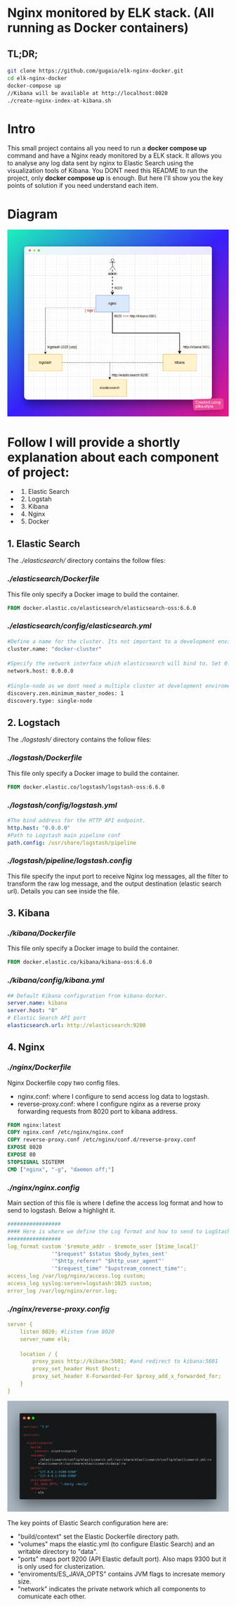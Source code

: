 # Nginx monitored by ELK stack. (All running as Docker containers)

## TL;DR;
```bash
git clone https://github.com/gugaio/elk-nginx-docker.git
cd elk-nginx-docker
docker-compose up
//Kibana will be available at http://localhost:8020
./create-nginx-index-at-kibana.sh
```


# Intro
This small project contains all you need to run a **docker compose up** command and have a Nginx ready monitored by a ELK stack. 
It allows you to analyse any log data sent by nginx to Elastic Search using the visualization tools of Kibana.
You DONT need this README to run the project, only **docker compose up** is enough. 
But here I'll show you the key points of solution if you need understand each item.

# Diagram
![alt text](./images/diagram.png)

# Follow I will provide a shortly explanation about each component of project:

- 1. Elastic Search
- 2. Logstah
- 3. Kibana
- 4. Nginx
- 5. Docker

## 1. Elastic Search
The *./elasticsearch/* directory contains the follow files:
### *./elasticsearch/Dockerfile*
This file only specify a Docker image to build the container.
```dockerfile
FROM docker.elastic.co/elasticsearch/elasticsearch-oss:6.6.0
```

### *./elasticsearch/config/elasticsearch.yml*
```dockerfile
#Define a name for the cluster. Its not important to a development enviroment.
cluster.name: "docker-cluster"

#Specify the network interface which elasticsearch will bind to. Set 0.0.0.0 to bind to any one. 
network.host: 0.0.0.0

#Single-node as we dont need a multiple cluster at development enviroment
discovery.zen.minimum_master_nodes: 1
discovery.type: single-node
```


## 2. Logstach
The *./logstash/* directory contains the follow files:
### *./logstash/Dockerfile*
This file only specify a Docker image to build the container.
```dockerfile
FROM docker.elastic.co/logstash/logstash-oss:6.6.0
```

### *./logstash/config/logstash.yml*
```yaml
#The bind address for the HTTP API endpoint.
http.host: "0.0.0.0"
#Path to Logstash main pipeline conf
path.config: /usr/share/logstash/pipeline
```

### *./logstash/pipeline/logstash.config*
This file specify the input port to receive Nginx log messages, all the filter to transform the raw log message, and the output destination (elastic search url). Details you can see inside the file.

## 3. Kibana
### *./kibana/Dockerfile*
This file only specify a Docker image to build the container.
```dockerfile
FROM docker.elastic.co/kibana/kibana-oss:6.6.0
```
### *./kibana/config/kibana.yml*
```yaml
## Default Kibana configuration from kibana-docker.
server.name: kibana
server.host: "0"
# Elastic Search API port
elasticsearch.url: http://elasticsearch:9200
```

## 4. Nginx
### *./nginx/Dockerfile*
Nginx Dockerfile copy two config files.
* nginx.conf: where I configure to send access log data to logstash.
* reverse-proxy.conf: where I configure nginx as a reverse proxy forwarding requests from 8020 port to kibana address.
```dockerfile
FROM nginx:latest
COPY nginx.conf /etc/nginx/nginx.conf
COPY reverse-proxy.conf /etc/nginx/conf.d/reverse-proxy.conf
EXPOSE 8020
EXPOSE 80
STOPSIGNAL SIGTERM
CMD ["nginx", "-g", "daemon off;"]
```

### *./nginx/nginx.config*
Main section of this file is where I define the access log format and how to send to logstash.
Below a highlight it.
```yaml
#################
#### Here is where we define the Log format and how to send to LogStach
#################
log_format custom '$remote_addr - $remote_user [$time_local]'
              '"$request" $status $body_bytes_sent'
              '"$http_referer" "$http_user_agent"'
              '"$request_time" "$upstream_connect_time"';
access_log /var/log/nginx/access.log custom;
access_log syslog:server=logstash:1025 custom;
error_log /var/log/nginx/error.log;
```

### *./nginx/reverse-proxy.config*
```yaml
server {
    listen 8020; #listem from 8020
    server_name elk;

    location / {
    	proxy_pass http://kibana:5601; #and redirect to kibana:5601
        proxy_set_header Host $host;
        proxy_set_header X-Forwarded-For $proxy_add_x_forwarded_for;
    }
}
```

![alt text](./images/docker_elastic.png)

The key points of Elastic Search configuration here are:
- "build/context" set the Elastic Dockerfile directory path.
- "volumes" maps the elastic.yml (to configure Elastic Search) and an writable directory to "data". 
- "ports" maps port 9200 (API Elastic default port). Also maps 9300 but it is only used for clusterization.
- "enviroments/ES_JAVA_OPTS" contains JVM flags to incresate memory size.
- "network" indicates the private network which all components to comunicate each other.


